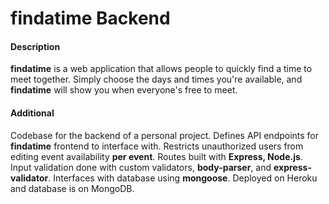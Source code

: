 # findatime Backend

#### Description
**findatime** is a web application that allows people to quickly find a time to meet together. Simply choose the days and times you're available, and **findatime** will show you when everyone's free to meet.

#### Additional
Codebase for the backend of a personal project. Defines API endpoints for **findatime** frontend to interface with. Restricts unauthorized users from editing event availability **per event**. Routes built with **Express, Node.js**. Input validation done with custom validators, **body-parser**, and **express-validator**. Interfaces with database using **mongoose**. Deployed on Heroku and database is on MongoDB.